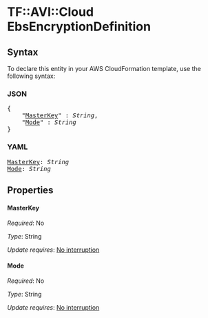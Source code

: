 # TF::AVI::Cloud EbsEncryptionDefinition

## Syntax

To declare this entity in your AWS CloudFormation template, use the following syntax:

### JSON

<pre>
{
    "<a href="#masterkey" title="MasterKey">MasterKey</a>" : <i>String</i>,
    "<a href="#mode" title="Mode">Mode</a>" : <i>String</i>
}
</pre>

### YAML

<pre>
<a href="#masterkey" title="MasterKey">MasterKey</a>: <i>String</i>
<a href="#mode" title="Mode">Mode</a>: <i>String</i>
</pre>

## Properties

#### MasterKey

_Required_: No

_Type_: String

_Update requires_: [No interruption](https://docs.aws.amazon.com/AWSCloudFormation/latest/UserGuide/using-cfn-updating-stacks-update-behaviors.html#update-no-interrupt)

#### Mode

_Required_: No

_Type_: String

_Update requires_: [No interruption](https://docs.aws.amazon.com/AWSCloudFormation/latest/UserGuide/using-cfn-updating-stacks-update-behaviors.html#update-no-interrupt)

